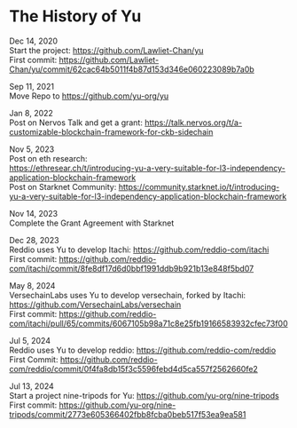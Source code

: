 # The History of Yu  


Dec 14, 2020  
Start the project: https://github.com/Lawliet-Chan/yu  
First commit: https://github.com/Lawliet-Chan/yu/commit/62cac64b5011f4b87d153d346e060223089b7a0b

Sep 11, 2021  
Move Repo to https://github.com/yu-org/yu  

Jan 8, 2022  
Post on Nervos Talk and get a grant:
https://talk.nervos.org/t/a-customizable-blockchain-framework-for-ckb-sidechain

Nov 5, 2023  
Post on eth research:  
https://ethresear.ch/t/introducing-yu-a-very-suitable-for-l3-independency-application-blockchain-framework   
Post on Starknet Community:
https://community.starknet.io/t/introducing-yu-a-very-suitable-for-l3-independency-application-blockchain-framework  

Nov 14, 2023  
Complete the Grant Agreement with Starknet

Dec 28, 2023  
Reddio uses Yu to develop Itachi: https://github.com/reddio-com/itachi     
First commit: https://github.com/reddio-com/itachi/commit/8fe8df17d6d0bbf1991ddb9b921b13e848f5bd07  

May 8, 2024  
VersechainLabs uses Yu to develop versechain, forked by Itachi:  https://github.com/VersechainLabs/versechain  
First commit: https://github.com/reddio-com/itachi/pull/65/commits/6067105b98a71c8e25fb19166583932cfec73f00  

Jul 5, 2024  
Reddio uses Yu to develop reddio: https://github.com/reddio-com/reddio    
First Commit: https://github.com/reddio-com/reddio/commit/0f4fa8db15f3c5596febd4d5ca557f2562660fe2   

Jul 13, 2024  
Start a project nine-tripods for Yu: https://github.com/yu-org/nine-tripods   
First commit: https://github.com/yu-org/nine-tripods/commit/2773e605366402fbb8fcba0beb517f53ea9ea581  
